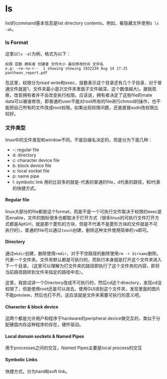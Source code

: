 # ls
list的command基本信息是list directory contents。例如，看隐藏文件使用`$ ls -ah`。

### ls Format
这里以`ls -al`为例，格式为以下：
```
权限 层数 拥有者 创建者 文件大小 最后修改时间 文件名
e.g: -rw-rw-r--  1 showing showing 1932239 Aug 14 17:25 pantheon_report.pdf
```
在这里，权限分为read write和exec，层数表示这个目录还有几个子目录，对于普通文件就是1，文件夹最小是2(文件夹里面子文件越深，这个数值越大)。据我观察，改变拥有者并不会改变执行权限。应该说，拥有者决定了这些file的mate data可以被谁修改，即普通的user不能对root所有的file进行chmod的操作，也不能把自己所有的文件改成root权限。如果出现权限问题，还是直接sudo改权限比较好。

### 文件类型
linux中的文件类型和window不同，不是后缀名决定的，而是分为下面几种：
  * \-: regular file
  * d: directory
  * c: character device file
  * b: block device file
  * s: local socket file
  * p: name pipe
  * l: symbolic link
用的比较多的就是\-代表的普通的file，d代表的路径，和l代表的快捷方式。

#### Regular file
linux大部分的file都是这个format，而是不是一个可执行文件取决于权限的exec是否enable，文件的图标很多也都取决于打开方式（很多linux的可执行文件打开方式都是AptUrl，就是那个菱形的方块，但是不代表不是菱形方块的文件就是不可执行的）。普通的file可以通过`touch`创建，删除这种文件使用简单的`rm`即可。

#### Directory
通过`mkdir`创建，删除使用`rmdir`，对于不空路径的删除使用`rm -r dirname`删除。代表一个文件夹。文件夹默认都是可执行的，而执行本身就是打开这个文件夹进入下一个目录。（这里可以理解为打文件夹的路径即执行了这个文件夹的内容，即将当前路径跳转到文件夹指定的路径中去）。

这里，我尝试讲一个Directory改成不可执行的，然后cd这个directory，发现cd没权限了，但是使用root还是可以进去。使用GUI进到这个文件夹，发现里面的图片不能preview，然后也打不开。这应该就是文件夹需要可执行的意义吧。

#### Character & block device
这两个都是允许用户和程序于hardware的peripheral device做交互的，类似于分配硬盘内存这种程序的存在，硬件驱动。

#### Local domain sockets & Named Pipes
用于processes之间的交互，Named Pipes主要是local process的交互

#### Symbolic Links
快捷方式。分为hard和soft link。





